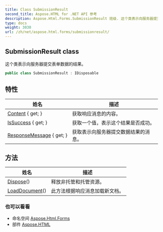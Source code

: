 ```yaml
---
title: Class SubmissionResult
second_title: Aspose.HTML for .NET API 参考
description: Aspose.Html.Forms.SubmissionResult 班级. 这个类表示向服务器提交表单数据的结果
type: docs
weight: 3030
url: /zh/net/aspose.html.forms/submissionresult/
---
```

## SubmissionResult class

这个类表示向服务器提交表单数据的结果。

```csharp
public class SubmissionResult : IDisposable
```

## 特性

| 姓名 | 描述 |
| --- | --- |
| [Content](../../aspose.html.forms/submissionresult/content/) { get; } | 获取响应消息的内容。 |
| [IsSuccess](../../aspose.html.forms/submissionresult/issuccess/) { get; } | 获取一个值，表示这个结果是否成功。 |
| [ResponseMessage](../../aspose.html.forms/submissionresult/responsemessage/) { get; } | 获取表示向服务器提交数据结果的消息。 |

## 方法

| 姓名 | 描述 |
| --- | --- |
| [Dispose](../../aspose.html.forms/submissionresult/dispose/)() | 释放非托管和托管资源。 |
| [LoadDocument](../../aspose.html.forms/submissionresult/loaddocument/)() | 此方法根据响应消息加载新文档。 |

### 也可以看看

* 命名空间 [Aspose.Html.Forms](../../aspose.html.forms/)
* 部件 [Aspose.HTML](../../)


